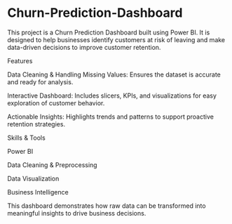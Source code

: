 # Churn-Prediction-Dashboard
This project is a Churn Prediction Dashboard built using Power BI. It is designed to help businesses identify customers at risk of leaving and make data-driven decisions to improve customer retention.

Features

Data Cleaning & Handling Missing Values: Ensures the dataset is accurate and ready for analysis.

Interactive Dashboard: Includes slicers, KPIs, and visualizations for easy exploration of customer behavior.

Actionable Insights: Highlights trends and patterns to support proactive retention strategies.

Skills & Tools

Power BI

Data Cleaning & Preprocessing

Data Visualization

Business Intelligence

This dashboard demonstrates how raw data can be transformed into meaningful insights to drive business decisions.

